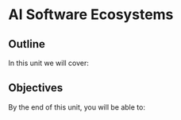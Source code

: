 # AI Software Ecosystems

## Outline
In this unit we will cover:

## Objectives
By the end of this unit, you will be able to:
